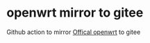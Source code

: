 # openwrt mirror to gitee
Github action to mirror [Offical openwrt](https://github.com/openwrt/openwrt) to gitee
